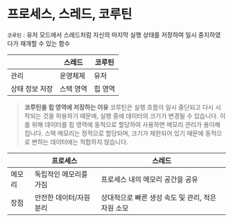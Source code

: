 # 프로세스, 스레드, 코루틴
`코루틴` : 유저 모드에서 스레드처럼 자신의 마지막 실행 상태를 저장하여 일시 중지하였다가 재개할 수 있는 함수

|  | 스레드 | 코루틴 |
| --- | --- | --- |
| 관리 | 운영체제 | 유저 |
| 상태 정보 저장 | 스택 영역 | 힙 영역 |

> **코루틴을 힙 영역에 저장하는 이유**
코루틴은 실행 흐름이 일시 중단되고 다시 시작되는 것을 허용하기 때문에, 실행 중에 데이터의 크기가 변경될 수 있습니다. 이를 위해 데이터를 힙 영역에 동적으로 할당하여 사용하면 메모리 관리가 용이해집니다. 스택 메모리는 정적으로 할당되며, 크기가 제한되어 있기 때문에 동적으로 변하는 데이터에는 적합하지 않습니다.


|  | 프로세스 | 스레드 |
| --- | --- | --- |
| 메모리 | 독립적인 메모리를 가짐 | 프로세스 내의 메모리 공간을 공유 |
| 장점 | 안전한 데이터/자원 분리 | 상대적으로 빠른 생성 속도 및 관리, 적은 자원 소모 |